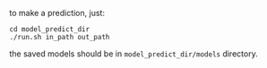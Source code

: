 to make a prediction, just:
```
cd model_predict_dir
./run.sh in_path out_path
```
the saved models should be in `model_predict_dir/models` directory.
